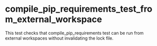 # compile_pip_requirements_test_from_external_workspace

This test checks that compile_pip_requirements test can be run from external workspaces without invalidating the lock file.
